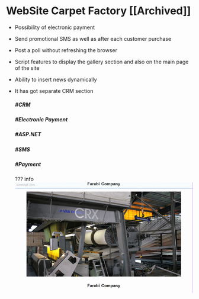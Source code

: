 # WebSite Carpet Factory [[Archived]]
 
* Possibility of electronic payment 
* Send promotional SMS as well as after each customer purchase
* Post a poll without refreshing the browser
* Script features to display the gallery section and also on the main page of the site
* Ability to insert news dynamically
* It has got separate CRM section
  
  ##### #CRM

  ##### #Electronic Payment

  ##### #ASP.NET

  ##### #SMS

  ##### #Payment

  ??? info
      ![Sales Photo](../../assets/attachments/main_aad70.gif)
  